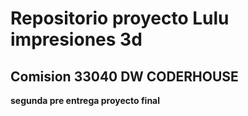 # Repositorio proyecto Lulu impresiones 3d
## Comision 33040 DW CODERHOUSE 

**segunda pre entrega proyecto final**

